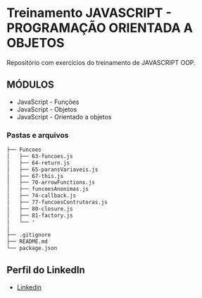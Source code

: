 # Treinamento JAVASCRIPT - PROGRAMAÇÃO ORIENTADA A OBJETOS

Repositório com exercícios do treinamento de JAVASCRIPT OOP.

## MÓDULOS

* JavaScript - Funções
* JavaScript - Objetos
* JavaScript - Orientado a objetos

### Pastas e arquivos

```sh
├── Funcoes
│   ├── 63-funcoes.js
│   ├── 64-return.js
│   ├── 65-paransVariaveis.js
│   ├── 67-this.js
│   ├── 70-arrowFunctions.js
│   ├── funcoesAnonimas.js
│   ├── 74-callback.js
│   ├── 77-funcoesContrutoras.js
│   ├── 80-closure.js
│   ├── 81-factory.js
│   └── *
│  
├── .gitignore
├── README.md
└── package.json
```

## Perfil do LinkedIn 

* [Linkedin](https://www.linkedin.com/in/daniel-silva-852306ab/)
